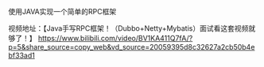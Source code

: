 使用JAVA实现一个简单的RPC框架

视频地址：【Java手写RPC框架！（Dubbo+Netty+Mybatis）面试看这套视频就够了！】 https://www.bilibili.com/video/BV1KA411Q7fA/?p=5&share_source=copy_web&vd_source=20059395d8c32627a2cb50b4ebf33ad1